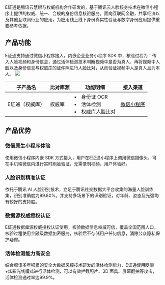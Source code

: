 E证通是腾讯云慧眼与权威机构合作研发的，基于腾讯云人脸核身技术在微信小程序上提供的权威、统一、合规的身份信息核验服务，面向互联网金融，共享经济以及其他互联网行业的应用，为应用线上线下身份真实性验证与数字身份应用提供重要参考依据。



## 产品功能

E证通支持通过微信小程序接入，内嵌企业业务小程序 SDK 中，核验过程为：传入人脸视频和身份信息，通过活体检测技术判断视频中是否为真人，再将视频中人脸以及身份信息与权威库的证件照进行人脸比对，从而验证视频中人是真人且为本人。
![](https://main.qcloudimg.com/raw/5a27fa143dde6e1c7d803e1fdf9f3aaa.png)

|子产品名|比对库源|功能明细|接入渠道|
|--------|--------|---------|--------|
|E证通（权威库）|权威库|<li>身份证 OCR<li>活体检测<li>权威库人脸比对|[微信小程序](https://cloud.tencent.com/document/product/1007/56642)|


## 产品优势

### 微信原生小程序体验

使用微信小程序内嵌 SDK 方式接入，用户在E证通小程序上调用微信摄像头，可在手机端微信内进行实时刷脸验证，无需录制视频，用户体验好。

### 人脸识别精准认证

依托于腾讯 AI 人脸识别技术，立足于腾讯社交数据大平台收集的海量人脸训练集，识别准确度为99.80%。并支持多场景下的识别验证，对年龄、姿态及光强均有较好的支持度。

### 数据源权威授权认证

E证通数据库源权威授权认证使用，核验数据信息权威可信，覆盖全国范围人口，核验过程使用金融级数据加密服务，核验后不存储用户任何信息，消除公众隐私保护疑虑。

### 活体检测能力高安全

结合腾讯多年积累的安全大数据风控技术研发的活体检测能力，E证通使用眨眼+炫彩光线模式进行活体检测，可以有效拦截照片、3D 面具、屏幕翻拍等攻击，活体检测通过率达99.9%。

